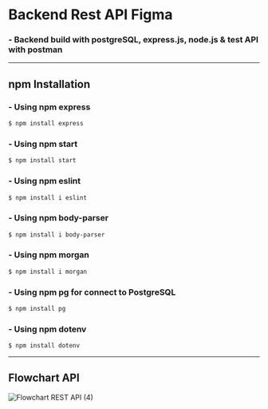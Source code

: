 # Backend Rest API Figma

### - Backend build with postgreSQL, express.js, node.js & test API with postman

-------------

## npm Installation

### - Using npm express
```bash
$ npm install express
```
### - Using npm start
```bash
$ npm install start
```
### - Using npm eslint
```bash
$ npm install i eslint
```
### - Using npm body-parser
```bash
$ npm install i body-parser
```
### - Using npm morgan
```bash
$ npm install i morgan
```
### - Using npm pg for connect to PostgreSQL
```bash
$ npm install pg
```
### - Using npm dotenv
```bash
$ npm install dotenv
```
-------------

## Flowchart API

![Flowchart REST API (4)](https://user-images.githubusercontent.com/64014794/101320388-42173880-3896-11eb-938c-17f632ce1eca.jpg)
